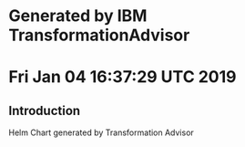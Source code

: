 # Generated by IBM TransformationAdvisor
# Fri Jan 04 16:37:29 UTC 2019
## Introduction

Helm Chart generated by Transformation Advisor
